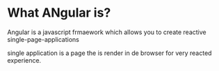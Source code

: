 # What ANgular is?
Angular is a javascript frmaework which allows you to create  reactive  single-page-applications

single application is a page the is render in de browser for very reacted experience.
